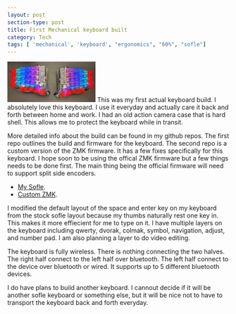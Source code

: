 ```yaml
---
layout: post
section-type: post
title: First Mechanical keyboard built
category: Tech
tags: [ 'mechanical', 'keyboard', "ergonomics", "60%", "sofle"]
---
```

<img class="floatimageleft borderless" src="/img/soflemx.jpg"  width="200px" />  This was my first actual keyboard build.  I absolutely love this keyboard.  I use it everyday and actually care it back and forth between home and work.  I had an old action camera case that is hard shell.  This allows me to protect the keyboard while in transit.

More detailed info about the build can be found in my github repos.  The first repo outlines the build and firmware for the keyboard. The second repo is a custom version of the ZMK firmware.  It has a few fixes specifically for this keyboard.  I hope soon to be using the offical ZMK firmware but a few things needs to be done first.  The main thing being the official firmware will need to support split side encoders.
* [My Sofle](https://github.com/matuck/mysofle).
* [Custom ZMK](https://github.com/matuck/zmk).

I modified the default layout of the space and enter key on my keyboard from the stock sofle layout because my thumbs naturally rest one key in.  This makes it more effiecient for me to type on it.  I have multiple layers on the keyboard including qwerty, dvorak, colmak, symbol, navigation, adjust, and number pad.  I am also planning a layer to do video editing.

The keyboard is fully wireless.  There is nothing connecting the two halves.  The right half connect to the left half over bluetooth.  The left half connect to the device over bluetooth or wired.  It supports up to 5 different bluetooth devices.  

I do have plans to build another keyboard.  I cannout decide if it will be another sofle keyboard or something else, but it will be nice not to have to transport the keyboard back and forth everyday.